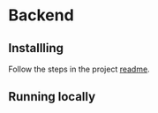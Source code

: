 # Backend

## Installling

Follow the steps in the project [readme](https://github.com/guardian/editions/blob/master/README.md).

## Running locally
